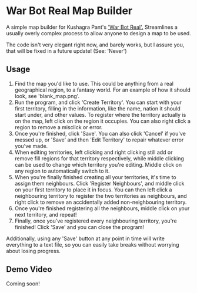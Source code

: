 # War Bot Real Map Builder
A simple map builder for Kushagra Pant's ['War Bot Real'.](https://kushagra-pant.github.io/projects/warbot.html) Streamlines a usually overly complex process to allow anyone to design a map to be used.

The code isn't very elegant right now, and barely works, but I assure you, that will be fixed in a future update! (See: 'Never')

## Usage
1. Find the map you'd like to use. This could be anything from a real geographical region, to a fantasy world. For an example of how it should look, see 'blank_map.png'.
2. Run the program, and click 'Create Territory'. You can start with your first territory, filling in the information, like the name, nation it should start under, and other values. To register where the territory actually is on the map, left click on the region it occupies. You can also right click a region to remove a misclick or error.
3. Once you're finished, click 'Save'. You can also click 'Cancel' if you've messed up, or 'Save' and then 'Edit Territory' to repair whatever error you've made.
4. When editing territories, left clicking and right clicking still add or remove fill regions for that territory respectively, while middle clicking can be used to change which territory you're editing. Middle click on any region to automatically switch to it.
5. When you're finally finished creating all your territories, it's time to assign them neighbours. Click 'Register Neighbours', and middle click on your first territory to place it in focus. You can then left click a neighbouring territory to register the two territories as neighbours, and right click to remove an accidentally added non-neighbouring territory. 
6. Once you're finished registering all the neighbours, middle click on your next territory, and repeat!
7. Finally, once you've registered every neighbouring territory, you're finished! Click 'Save' and you can close the program! 

Additionally, using any 'Save' button at any point in time will write everything to a text file, so you can easily take breaks without worrying about losing progress.

## Demo Video
Coming soon!
